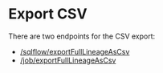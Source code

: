 # Export CSV

There are two endpoints for the CSV export:

* [/sqlflow/exportFullLineageAsCsv](../generation-interface/sqlflow-generation-sqlflow-exportlineageascsv.md)
* [/job/exportFullLineageAsCsv](../job-interface/sqlflow-job-exportfulllineageascsv.md)
